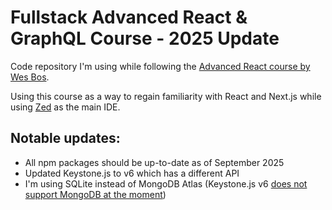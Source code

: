 # Fullstack Advanced React & GraphQL Course - 2025 Update

Code repository I'm using while following the [Advanced React course by Wes Bos](https://advancedreact.com/).

Using this course as a way to regain familiarity with React and Next.js while using [Zed](https://zed.dev/) as the main IDE.

## Notable updates:
- All npm packages should be up-to-date as of September 2025
- Updated Keystone.js to v6 which has a different API
- I'm using SQLite instead of MongoDB Atlas (Keystone.js v6 [does not support MongoDB at the moment](https://github.com/keystonejs/keystone/discussions/7511))
